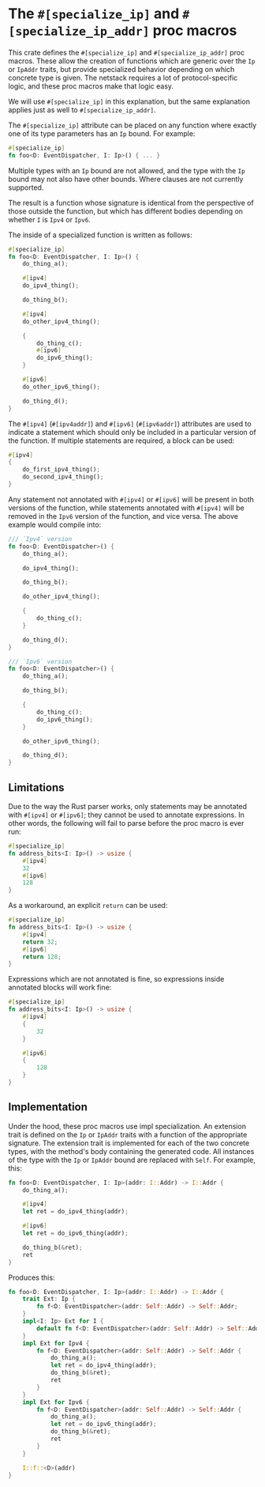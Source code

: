# The `#[specialize_ip]` and `#[specialize_ip_addr]` proc macros

This crate defines the `#[specialize_ip]` and `#[specialize_ip_addr]` proc
macros. These allow the creation of functions which are generic over the `Ip` or
`IpAddr` traits, but provide specialized behavior depending on which concrete
type is given. The netstack requires a lot of protocol-specific logic, and these
proc macros make that logic easy.

We will use `#[specialize_ip]` in this explanation, but the same explanation
applies just as well to `#[specialize_ip_addr]`.

The `#[specialize_ip]` attribute can be placed on any function where exactly one
of its type parameters has an `Ip` bound. For example:

```rust
#[specialize_ip]
fn foo<D: EventDispatcher, I: Ip>() { ... }
```

Multiple types with an `Ip` bound are not allowed, and the type with the `Ip`
bound may not also have other bounds. Where clauses are not currently supported.

The result is a function whose signature is identical from the perspective of
those outside the function, but which has different bodies depending on whether
`I` is `Ipv4` or `Ipv6`.

The inside of a specialized function is written as follows:

```rust
#[specialize_ip]
fn foo<D: EventDispatcher, I: Ip>() {
    do_thing_a();

    #[ipv4]
    do_ipv4_thing();

    do_thing_b();

    #[ipv4]
    do_other_ipv4_thing();

    {
        do_thing_c();
        #[ipv6]
        do_ipv6_thing();
    }

    #[ipv6]
    do_other_ipv6_thing();

    do_thing_d();
}
```


The `#[ipv4]` (`#[ipv4addr]`) and `#[ipv6]` (`#[ipv6addr]`) attributes are used
to indicate a statement which should only be included in a particular version of
the function. If multiple statements are required, a block can be used:

```rust
#[ipv4]
{
    do_first_ipv4_thing();
    do_second_ipv4_thing();
}
```

Any statement not annotated with `#[ipv4]` or `#[ipv6]` will be present in both
versions of the function, while statements annotated with `#[ipv4]` will be
removed in the `Ipv6` version of the function, and vice versa. The above example
would compile into:

```rust
/// `Ipv4` version
fn foo<D: EventDispatcher>() {
    do_thing_a();

    do_ipv4_thing();

    do_thing_b();

    do_other_ipv4_thing();

    {
        do_thing_c();
    }

    do_thing_d();
}

/// `Ipv6` version
fn foo<D: EventDispatcher>() {
    do_thing_a();

    do_thing_b();

    {
        do_thing_c();
        do_ipv6_thing();
    }

    do_other_ipv6_thing();

    do_thing_d();
}
```

## Limitations

Due to the way the Rust parser works, only statements may be annotated with
`#[ipv4]` or `#[ipv6]`; they cannot be used to annotate expressions. In other
words, the following will fail to parse before the proc macro is ever run:

```rust
#[specialize_ip]
fn address_bits<I: Ip>() -> usize {
    #[ipv4]
    32
    #[ipv6]
    128
}
```

As a workaround, an explicit `return` can be used:

```rust
#[specialize_ip]
fn address_bits<I: Ip>() -> usize {
    #[ipv4]
    return 32;
    #[ipv6]
    return 128;
}
```

Expressions which are not annotated is fine, so expressions inside annotated
blocks will work fine:

```rust
#[specialize_ip]
fn address_bits<I: Ip>() -> usize {
    #[ipv4]
    {
        32
    }

    #[ipv6]
    {
        128
    }
}
```

## Implementation

Under the hood, these proc macros use impl specialization. An extension trait is
defined on the `Ip` or `IpAddr` traits with a function of the appropriate
signature. The extension trait is implemented for each of the two concrete
types, with the method's body containing the generated code. All instances of
the type with the `Ip` or `IpAddr` bound are replaced with `Self`. For example,
this:

```rust
fn foo<D: EventDispatcher, I: Ip>(addr: I::Addr) -> I::Addr {
    do_thing_a();

    #[ipv4]
    let ret = do_ipv4_thing(addr);

    #[ipv6]
    let ret = do_ipv6_thing(addr);

    do_thing_b(&ret);
    ret
}
```

Produces this:

```rust
fn foo<D: EventDispatcher, I: Ip>(addr: I::Addr) -> I::Addr {
    trait Ext: Ip {
        fn f<D: EventDispatcher>(addr: Self::Addr) -> Self::Addr;
    }
    impl<I: Ip> Ext for I {
        default fn f<D: EventDispatcher>(addr: Self::Addr) -> Self::Addr { unimplemented!() }
    }
    impl Ext for Ipv4 {
        fn f<D: EventDispatcher>(addr: Self::Addr) -> Self::Addr {
            do_thing_a();
            let ret = do_ipv4_thing(addr);
            do_thing_b(&ret);
            ret
        }
    }
    impl Ext for Ipv6 {
        fn f<D: EventDispatcher>(addr: Self::Addr) -> Self::Addr {
            do_thing_a();
            let ret = do_ipv6_thing(addr);
            do_thing_b(&ret);
            ret
        }
    }

    I::f::<D>(addr)
}
```
